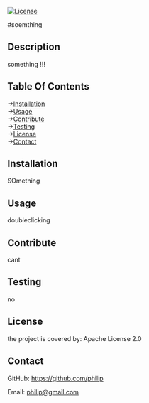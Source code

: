 [![License](https://img.shields.io/badge/License-Apache_2.0-blue.svg)](https://opensource.org/licenses/Apache-2.0)

#soemthing

## Description

something !!!
## Table Of Contents
->[Installation](#Installation)  
->[Usage](#Usage)  
->[Contribute](#Contribute)  
->[Testing](#Testing)  
->[License](#License)  
->[Contact](#Contact)  

## Installation  

SOmething
  
## Usage

doubleclicking

## Contribute

cant
    
## Testing

no

## License

the project is covered by:  Apache License 2.0
    
    
## Contact   

GitHub: https://github.com/philip
    
Email: philip@gmail.com


